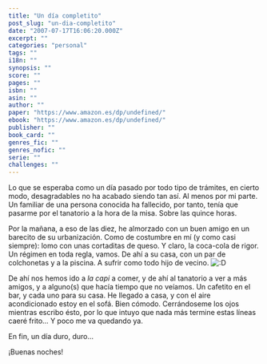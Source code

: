```yaml
---
title: "Un día completito"
post_slug: "un-dia-completito"
date: "2007-07-17T16:06:20.000Z"
excerpt: ""
categories: "personal"
tags: ""
i18n: ""
synopsis: ""
score: ""
pages: ""
isbn: ""
asin: ""
author: ""
paper: "https://www.amazon.es/dp/undefined/"
ebook: "https://www.amazon.es/dp/undefined/"
publisher: ""
book_card: ""
genres_fic: ""
genres_nofic: ""
serie: ""
challenges: ""
---
```


Lo que se esperaba como un día pasado por todo tipo de trámites, en cierto modo, desagradables no ha acabado siendo tan así. Al menos por mi parte. Un familiar de una persona conocida ha fallecido, por tanto, tenía que pasarme por el tanatorio a la hora de la misa. Sobre las quince horas.

Por la mañana, a eso de las diez, he almorzado con un buen amigo en un barecito de su urbanización. Como de costumbre en mí (y como casi siempre): lomo con unas cortaditas de queso. Y claro, la coca-cola de rigor. Un régimen en toda regla, vamos. De ahí a su casa, con un par de colchonetas y a la piscina. A sufrir como todo hijo de vecino. ![:D](http://fjp.es/wp-includes/images/smilies/icon_biggrin.gif)

De ahí nos hemos ido a _la capi_ a comer, y de ahí al tanatorio a ver a más amigos, y a alguno(s) que hacía tiempo que no veíamos. Un cafetito en el bar, y cada uno para su casa. He llegado a casa, y con el aire acondicionado estoy en el sofá. Bien cómodo. Cerrándoseme los ojos mientras escribo ésto, por lo que intuyo que nada más termine estas líneas caeré frito… Y poco me va quedando ya.

En fin, un día duro, duro…

¡Buenas noches!
